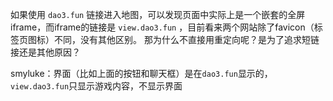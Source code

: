 如果使用 `dao3.fun` 链接进入地图，可以发现页面中实际上是一个嵌套的全屏iframe，而iframe的链接是 `view.dao3.fun` ，目前看来两个网站除了favicon（标签页图标）不同，没有其他区别。
那为什么不直接用重定向呢？是为了追求短链接还是其他原因？

smyluke：界面（比如上面的按钮和聊天框）是在`dao3.fun`显示的，`view.dao3.fun`只显示游戏内容，不显示界面
